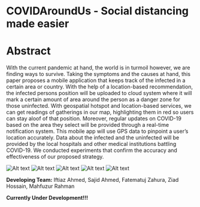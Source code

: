 # COVIDAroundUs - Social distancing made easier
# Abstract

With the current pandemic at hand, the world is in turmoil however, we are finding ways to survive. Taking the symptoms and the causes at hand, this paper proposes a mobile application that keeps track of the infected in a certain area or country. With the help of a location-based recommendation, the infected persons position will be uploaded to cloud system where it will mark a certain amount of area around the person as a danger zone for those uninfected. With geospatial hotspot and location-based services, we can get readings of gatherings in our map, highlighting them in red so users can stay aloof of that position. Moreover, regular updates on COVID-19 based on the area they select will be provided through a real-time notification system. This mobile app will use GPS data to pinpoint a user’s location accurately. Data about the infected and the uninfected will be provided by the local hospitals and other medical institutions battling COVID-19. We conducted experiments that confirm the accuracy and effectiveness of our proposed strategy.

![Alt text](assets/4.png?raw=true "")
![Alt text](assets/5.png?raw=true "")
![Alt text](assets/1.png?raw=true "")
![Alt text](assets/2.png?raw=true "")
![Alt text](assets/3.png?raw=true "")

**Developing Team:** Iftiaz Ahmed, Sajid Ahmed, Fatematuj Zahura, Ziad Hossain, Mahfuzur Rahman

**Currently Under Development!!!**

